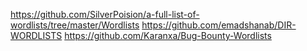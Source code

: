 https://github.com/SilverPoision/a-full-list-of-wordlists/tree/master/Wordlists
https://github.com/emadshanab/DIR-WORDLISTS
https://github.com/Karanxa/Bug-Bounty-Wordlists
